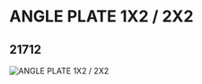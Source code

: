 # ANGLE PLATE 1X2 / 2X2
## 21712
![ANGLE PLATE 1X2 / 2X2](https://lc-www-live-s.legocdn.com/media/bricks/5/2/6117967.jpg)